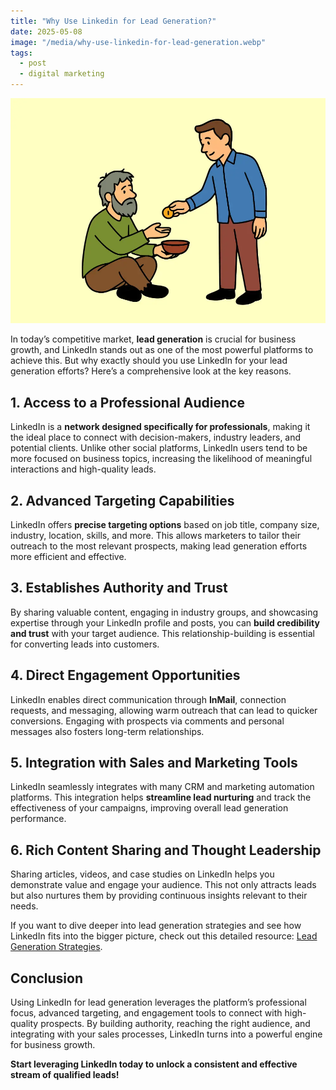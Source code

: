 ```yaml
---
title: "Why Use Linkedin for Lead Generation?"
date: 2025-05-08
image: "/media/why-use-linkedin-for-lead-generation.webp"
tags:
  - post
  - digital marketing
---
```


![Why Use Linkedin for Lead Generation?](/media/why-use-linkedin-for-lead-generation.webp)

In today’s competitive market, **lead generation** is crucial for business growth, and LinkedIn stands out as one of the most powerful platforms to achieve this. But why exactly should you use LinkedIn for your lead generation efforts? Here’s a comprehensive look at the key reasons.

## 1. Access to a Professional Audience

LinkedIn is a **network designed specifically for professionals**, making it the ideal place to connect with decision-makers, industry leaders, and potential clients. Unlike other social platforms, LinkedIn users tend to be more focused on business topics, increasing the likelihood of meaningful interactions and high-quality leads.

## 2. Advanced Targeting Capabilities

LinkedIn offers **precise targeting options** based on job title, company size, industry, location, skills, and more. This allows marketers to tailor their outreach to the most relevant prospects, making lead generation efforts more efficient and effective.

## 3. Establishes Authority and Trust

By sharing valuable content, engaging in industry groups, and showcasing expertise through your LinkedIn profile and posts, you can **build credibility and trust** with your target audience. This relationship-building is essential for converting leads into customers.

## 4. Direct Engagement Opportunities

LinkedIn enables direct communication through **InMail**, connection requests, and messaging, allowing warm outreach that can lead to quicker conversions. Engaging with prospects via comments and personal messages also fosters long-term relationships.

## 5. Integration with Sales and Marketing Tools

LinkedIn seamlessly integrates with many CRM and marketing automation platforms. This integration helps **streamline lead nurturing** and track the effectiveness of your campaigns, improving overall lead generation performance.

## 6. Rich Content Sharing and Thought Leadership

Sharing articles, videos, and case studies on LinkedIn helps you demonstrate value and engage your audience. This not only attracts leads but also nurtures them by providing continuous insights relevant to their needs.

If you want to dive deeper into lead generation strategies and see how LinkedIn fits into the bigger picture, check out this detailed resource: [Lead Generation Strategies](https://leadcraftr.com/posts/lead-generation/).

## Conclusion

Using LinkedIn for lead generation leverages the platform’s professional focus, advanced targeting, and engagement tools to connect with high-quality prospects. By building authority, reaching the right audience, and integrating with your sales processes, LinkedIn turns into a powerful engine for business growth.

**Start leveraging LinkedIn today to unlock a consistent and effective stream of qualified leads!**
